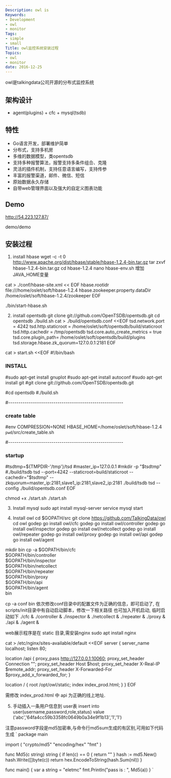 ```yaml
---
Description: owl is 
Keywords:
- Development
- owl
- monitor
Tags:
- simple
- small
Title: owl监控系统安装过程
Topics:
- owl
- monitor
date: 2016-12-25
---
```


owl是talkingdata公司开源的分布式监控系统

##  架构设计
- agent(plugins) + cfc + mysql(tsdb)


## 特性

- Go语言开发，部署维护简单
- 分布式，支持多机房
- 多维的数据模型，类opentsdb
- 支持多种报警算法，报警支持多条件组合、克隆
- 灵活的插件机制，支持任意语言编写，支持传参
- 丰富的报警渠道，邮件、微信、短信
- 原始数据永久存储
- 自带web管理界面以及强大的自定义图表功能

## Demo

http://54.223.127.87/

demo/demo

## 安装过程
1. install hbase
wget -c -t 0 http://www.apache.org/dist/hbase/stable/hbase-1.2.4-bin.tar.gz
tar zxvf hbase-1.2.4-bin.tar.gz
cd hbase-1.2.4
nano hbase-env.sh 增加 JAVA_HOME变量

cat > ./conf/hbase-site.xml << EOF
<configuration>
<property>
<name>hbase.rootidr</name>
<value>file:///home/oslet/soft/hbase-1.2.4</value>
</property>
<property>
<name>hbase.zookeeper.property.dataDir</name>
<value>/home/oslet/soft/hbase-1.2.4/zookeeper</value>
</property>
</configuration>
EOF

./bin/start-hbase.sh

2. install opentsdb
git clone git://github.com/OpenTSDB/opentsdb.git
cd opentsdb
./build.sh
cat > ./build/opentsdb.conf <<EOF
tsd.network.port = 4242
tsd.http.staticroot = /home/oslet/soft/opentsdb/build/staticroot
tsd.http.cachedir = /tmp/opentsdb
tsd.core.auto_create_metrics = true
tsd.core.plugin_path= /home/oslet/soft/opentsdb/build/plugins
tsd.storage.hbase.zk_quorum=127.0.0.1:2181
EOF

cat > start.sh <<EOF
#!/bin/bash

### INSTALL ###
#sudo apt-get install gnuplot
#sudo apt-get install autoconf
#sudo apt-get install git
#git clone git://github.com/OpenTSDB/opentsdb.git

#cd opentsdb
#./build.sh

#--------------------------------------------------------

### create table ###
#env COMPRESSION=NONE HBASE_HOME=/home/oslet/soft/hbase-1.2.4 `pwd`/src/create_table.sh

#--------------------------------------------------------

### startup ###

#tsdtmp=${TMPDIR-'/tmp'}/tsd
#master_ip=127.0.0.1 
#mkdir -p "$tsdtmp"
#./build/tsdb tsd --port=4242 --staticroot=build/staticroot --cachedir="$tsdtmp" --zkquorum=master_ip:2181,slave1_ip:2181,slave2_ip:2181
./build/tsdb tsd --config ./build/opentsdb.conf
EOF

chmod +x ./start.sh
./start.sh

3. Install mysql
sudo apt install mysql-server
service mysql start

4. Install owl
cd $GOPATH/src
git clone https://github.com/TalkingData/owl
cd owl
godep go install owl/cfc
godep go install owl/controller
godep go install owl/inspector
godep go install owl/netcollect
godep go install owl/repeater
godep go install owl/proxy
godep go install owl/api
godep go install owl/agent

mkdir bin
cp -a $GOPATH/bin/cfc \
$GOPATH/bin/controller \
$GOPATH/bin/inspector \
$GOPATH/bin/netcollect \
$GOPATH/bin/repeater \
$GOPATH/bin/proxy \
$GOPATH/bin/api \
$GOPATH/bin/agent \
bin

cp -a conf bin
依次修改conf目录中的配置文件为正确的信息，即可启动了,
在scripts/init目录中有自动启动脚本，修改一下相关路径
也可加入开机启动, 临时启动如下
./cfc &
./controller &
./inspector &
./netcollect &
./repeater &
./proxy &
./api &
./agent &

web展示程序是在 static 目录,需安装nginx
sudo apt install nginx

cat > /etc/nginx/sites-available/default <<EOF
server {
	server_name localhost;
	listen 80;
	
location /api {
	proxy_pass http://127.0.0.1:10060;
	proxy_set_header Connection "";
	proxy_set_header Host $host;
	proxy_set_header X-Real-IP $remote_addr;
	proxy_set_header X-Forwarded-For $proxy_add_x_forwarded_for;
	}

location / {
	root	/opt/owl/static;
	index	index_prod.html;
    }
}
EOF

需修改 index_prod.html 中 api 为正确的线上地址.

5. 手动插入一条用户信息到 user表
insert into user(username,password,role,status) value ('abc','64fa4cc59b3358fc0649b0a34e9f1b13','1','1')

注意password字段是md5加密串,与命令行md5sum生成的有区别,可用如下代码生成
`
package main

import (
	"crypto/md5"
	"encoding/hex"
	"fmt"
)

func Md5(c string) string {
	if len(c) == 0 {
		return ""
	}
	hash := md5.New()
	hash.Write([]byte(c))
	return hex.EncodeToString(hash.Sum(nil))
}

func main() {
	var a string = "eletmc"
	fmt.Println("pass is : ", Md5(a))
}
`
